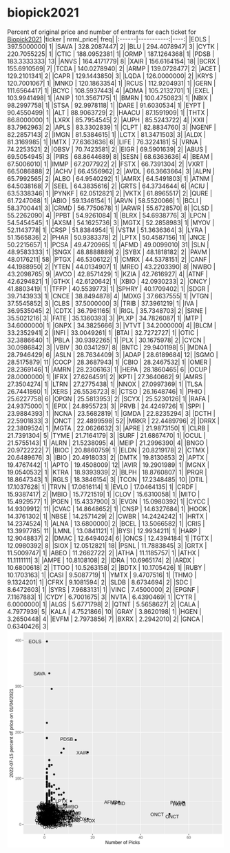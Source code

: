 # biopick2021
Percent of original price and number of entrants for each ticket for [Biopick2021](https://twitter.com/hashtag/Biopick2021)
|ticker |  nrml_price| freq|
|:------|-----------:|----:|
|EOLS   | 397.5000000|    1|
|SAVA   | 328.2087447|    2|
|BLU    | 294.4078947|    3|
|CYTK   | 220.7055225|    1|
|CTIC   | 188.0952381|    1|
|ORMP   | 187.1264368|    1|
|PDSB   | 183.3333333|   13|
|ANVS   | 164.4171779|    8|
|XAIR   | 156.6164154|   18|
|BCRX   | 155.6910569|    7|
|TCDA   | 140.0278940|    2|
|ARMP   | 139.0728477|    2|
|ACET   | 129.2101341|    2|
|CAPR   | 129.1443850|    3|
|LQDA   | 126.0000000|    2|
|KRYS   | 120.7001067|    1|
|MNKD   | 120.1863354|    1|
|RCUS   | 112.9204931|    1|
|GERN   | 111.6564417|    1|
|BCYC   | 108.5937443|    4|
|ADMA   | 105.2132701|    1|
|EXEL   | 103.9941498|    1|
|ANIP   | 101.3567175|    1|
|BMRN   | 100.4750823|    1|
|NBIX   |  98.2997758|    1|
|STSA   |  92.9978118|    1|
|DARE   |  91.6030534|    1|
|EYPT   |  90.4550499|    1|
|ALT    |  88.9063729|    2|
|HAACU  |  87.1591909|    1|
|THTX   |  86.8000000|    1|
|LXRX   |  85.7954545|    2|
|AUPH   |  85.5243722|    4|
|XXII   |  83.7962963|    2|
|APLS   |  83.3302839|    1|
|CLPT   |  82.8834760|    3|
|NGENF  |  82.2857143|    2|
|IMGN   |  81.5384615|    1|
|LCTX   |  81.3471503|    3|
|ALDX   |  81.3169985|    1|
|IMTX   |  77.6363636|    6|
|LIFE   |  76.3224181|    5|
|VRNA   |  74.2253521|    2|
|OBSV   |  70.7423581|    2|
|EIGR   |  69.5901639|    2|
|ABUS   |  69.5054945|    3|
|PIRS   |  68.8644689|    8|
|SESN   |  68.6363636|    4|
|BEAM   |  67.5006010|    1|
|IMMP   |  67.2077922|    2|
|FSTX   |  66.7391304|    2|
|VXRT   |  66.5086888|    2|
|ACHV   |  66.4556962|    2|
|AVDL   |  66.3663664|    3|
|ALPN   |  65.7992565|    2|
|ALBO   |  64.9540292|    1|
|AMRX   |  64.5491803|    1|
|ATNM   |  64.5038168|    7|
|SEEL   |  64.3835616|    2|
|GRTS   |  64.3734644|    6|
|ACIU   |  63.5338346|    1|
|PYNKF  |  62.0512821|    2|
|VKTX   |  61.8965517|    2|
|QURE   |  61.7247068|    1|
|ABIO   |  59.1346154|    1|
|ARVN   |  58.5520066|    1|
|BCLI   |  58.3700441|    3|
|CRMD   |  56.7750678|    1|
|ARWR   |  55.6728570|    8|
|CLSD   |  55.2262090|    4|
|PPBT   |  54.9261084|    1|
|BLRX   |  54.6938776|    3|
|LPCN   |  54.5454545|    1|
|AXSM   |  54.1625736|    3|
|MGTX   |  52.2858983|    1|
|MYOV   |  52.1143778|    1|
|CRSP   |  51.8384954|    1|
|VSTM   |  51.3636364|    3|
|LYRA   |  51.1565836|    2|
|PHAR   |  50.9383378|    2|
|LPTX   |  50.4587156|   11|
|JNCE   |  50.2215657|    1|
|PCSA   |  49.4720965|    1|
|AFMD   |  49.0099010|   31|
|SLN    |  48.9583333|    1|
|SNGX   |  48.8888889|    2|
|SYBX   |  48.1818182|    2|
|PAVM   |  48.0176211|   58|
|PTGX   |  46.5306122|    1|
|CMRX   |  44.5378151|    2|
|CANF   |  44.1988950|    2|
|YTEN   |  44.0134907|    1|
|MREO   |  43.2203390|    8|
|NWBO   |  43.2098765|    9|
|AVCO   |  42.8571429|    1|
|KZIA   |  42.7616927|    4|
|ATNF   |  42.6294821|    1|
|GTHX   |  42.6120642|    1|
|XBIO   |  42.0930233|    2|
|ONCY   |  41.8803419|    1|
|TFFP   |  40.5539773|    1|
|SPHRY  |  40.1709402|    1|
|SDGR   |  39.7143933|    1|
|CNCE   |  38.8494878|    4|
|MDXG   |  37.6637555|    1|
|VTGN   |  37.5545852|    3|
|CLBS   |  37.5000000|    3|
|TRIB   |  37.3961219|    1|
|IVA    |  36.9535045|    2|
|CDTX   |  36.7961165|    1|
|RIGL   |  35.7348703|    2|
|SRNE   |  35.5021216|    3|
|FATE   |  35.1360393|    3|
|PLXP   |  34.7826087|    1|
|MTP    |  34.6000000|    1|
|GNPX   |  34.3825666|    3|
|VTVT   |  34.2000000|    4|
|BLCM   |  33.2352941|    2|
|INFI   |  33.0049261|    1|
|BTAI   |  32.7272727|    1|
|OTIC   |  32.3886640|    1|
|PBLA   |  30.9392265|    1|
|PLX    |  30.1675978|    2|
|CYCN   |  30.0986842|    3|
|VBIV   |  30.0341297|    8|
|BNTC   |  29.9401198|    5|
|MDNA   |  28.7946429|    6|
|ASLN   |  28.7634409|    3|
|ADAP   |  28.6189684|   12|
|SGMO   |  28.5175879|   11|
|COCP   |  28.3687943|    1|
|CBIO   |  28.2467532|    1|
|OMER   |  28.2369146|    1|
|AMRN   |  28.2306163|    1|
|HEPA   |  28.1860465|    6|
|OCUP   |  28.0000000|    1|
|IFRX   |  27.6264591|    2|
|KPTI   |  27.3640662|    9|
|AMRS   |  27.3504274|    1|
|LTRN   |  27.2775438|    1|
|NNOX   |  27.0997369|    1|
|TLSA   |  26.7441860|    1|
|XERS   |  26.5536723|    8|
|CTSO   |  26.1648746|    1|
|PHIO   |  25.6227758|    6|
|OPGN   |  25.5813953|    2|
|SCYX   |  25.5230126|    1|
|RAFA   |  24.9375000|    1|
|EPIX   |  24.8955723|    3|
|PRVB   |  24.4249726|    1|
|SPPI   |  23.9884393|    1|
|NCNA   |  23.5682819|    1|
|GMDA   |  22.8235294|    3|
|DCTH   |  22.5901833|    3|
|ONCT   |  22.4899598|   52|
|MRKR   |  22.4489796|    2|
|DRRX   |  22.3809524|    1|
|MGTA   |  22.0626632|    3|
|APRE   |  21.9873150|    1|
|CLRB   |  21.7391304|    5|
|TYME   |  21.7164179|    3|
|SURF   |  21.6867470|    1|
|OCUL   |  21.5755143|    1|
|ALRN   |  21.5238095|    4|
|MEIP   |  21.2996390|    4|
|BNGO   |  20.9722222|    7|
|BIOC   |  20.8860759|    1|
|ELDN   |  20.8219178|    2|
|CTMX   |  20.6489676|    3|
|IBIO   |  20.4918033|    2|
|DMTK   |  19.8130853|    2|
|APTX   |  19.4767442|    1|
|APTO   |  19.4508009|   12|
|AVIR   |  19.2901989|    1|
|MGNX   |  19.0540532|    1|
|KTRA   |  18.9393939|    2|
|BLPH   |  18.8760807|    1|
|PRQR   |  18.8647343|    1|
|RGLS   |  18.3846154|    3|
|TCON   |  17.2348485|   10|
|DTIL   |  17.1037628|    1|
|TRVN   |  17.0616114|    1|
|EVLO   |  17.0464135|    1|
|CRDF   |  15.9387417|    2|
|MBIO   |  15.7721519|    1|
|CLOV   |  15.6310058|    1|
|MITO   |  15.4929577|    1|
|PGEN   |  15.4337900|    3|
|EVGN   |  15.0980392|    1|
|CYCC   |  14.9309912|   11|
|CVAC   |  14.8648652|    1|
|CNSP   |  14.6327684|    1|
|HOOK   |  14.3761302|    1|
|NBSE   |  14.2571429|    2|
|CWBR   |  14.2424242|    1|
|HRTX   |  14.2374524|    1|
|ALNA   |  13.6800000|    2|
|BCEL   |  13.5066582|    1|
|CRIS   |  13.3997785|   11|
|LMNL   |  13.0841121|    1|
|BYSI   |  12.9934211|    1|
|HARP   |  12.9048837|    2|
|DMAC   |  12.6494024|    6|
|ONCS   |  12.4394184|    1|
|TGTX   |  12.0980392|    8|
|SIOX   |  12.0512821|   18|
|PSNL   |  11.7883845|    3|
|GRTX   |  11.5009747|    1|
|ABEO   |  11.2662722|    2|
|ATHA   |  11.1185757|    1|
|ATHX   |  11.1111111|    3|
|AMPE   |  10.8108108|    2|
|IDRA   |  10.6965174|    2|
|ARDX   |  10.6800618|    2|
|TTOO   |  10.5263158|    2|
|BDTX   |  10.1705426|    1|
|RUBY   |  10.1703163|    1|
|CASI   |   9.5087719|    1|
|YMTX   |   9.4707516|    1|
|THMO   |   9.1324201|    1|
|CFRX   |   9.1081594|    2|
|SLDB   |   8.6734694|    2|
|SDC    |   8.6472603|    1|
|SYRS   |   7.9683131|    1|
|VINC   |   7.4500000|    2|
|EPGNF  |   7.1167883|    1|
|CYDY   |   6.7001675|    3|
|NVTA   |   6.4390469|    1|
|CYTR   |   6.0000000|    1|
|ALGS   |   5.6771798|    2|
|QTNT   |   5.5658627|    2|
|CALA   |   4.7977939|    5|
|KALA   |   4.7521866|   10|
|GRAY   |   3.8620198|    1|
|HGEN   |   3.2650448|    4|
|EVFM   |   2.7973856|    7|
|BXRX   |   2.2942010|    2|
|GNCA   |   0.6340426|    3|
![retvspicks](biopicks.png?raw=true)
